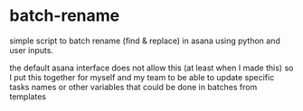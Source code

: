 # batch-rename

simple script to batch rename (find & replace) in asana using python and user inputs.

the default asana interface does not allow this (at least when I made this) so I put this together for myself and my team to be able to update specific tasks names or other variables that could be done in batches from templates



